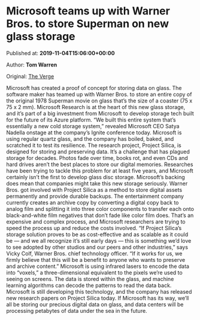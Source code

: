 
# Microsoft teams up with Warner Bros. to store Superman on new glass storage

Published at: **2019-11-04T15:06:00+00:00**

Author: **Tom Warren**

Original: [The Verge](https://www.theverge.com/2019/11/4/20942040/microsoft-project-silica-glass-storage-warner-bros-features-details)

Microsoft has created a proof of concept for storing data on glass. The software maker has teamed up with Warner Bros. to store an entire copy of the original 1978 Superman movie on glass that’s the size of a coaster (75 x 75 x 2 mm). Microsoft Research is at the heart of this new glass storage, and it’s part of a big investment from Microsoft to develop storage tech built for the future of its Azure platform.
“We built this entire system that’s essentially a new cold storage system,” revealed Microsoft CEO Satya Nadella onstage at the company’s Ignite conference today. Microsoft is using regular quartz glass, and the company has boiled, baked, and scratched it to test its resilience. The research project, Project Silica, is designed for storing and preserving data.
It’s a challenge that has plagued storage for decades. Photos fade over time, books rot, and even CDs and hard drives aren’t the best places to store our digital memories. Researches have been trying to tackle this problem for at least five years, and Microsoft certainly isn’t the first to develop glass disc storage.
Microsoft’s backing does mean that companies might take this new storage seriously. Warner Bros. got involved with Project Silica as a method to store digital assets permanently and provide durable backups. The entertainment company currently creates an archive copy by converting a digital copy back to analog film and splitting it into three color components to transfer each onto black-and-white film negatives that don’t fade like color film does.
That’s an expensive and complex process, and Microsoft researchers are trying to speed the process up and reduce the costs involved. “If Project Silica’s storage solution proves to be as cost-effective and as scalable as it could be — and we all recognize it’s still early days — this is something we’d love to see adopted by other studios and our peers and other industries,” says Vicky Colf, Warner Bros. chief technology officer. “If it works for us, we firmly believe that this will be a benefit to anyone who wants to preserve and archive content.”
Microsoft is using infrared lasers to encode the data into “voxels,” a three-dimensional equivalent to the pixels we’re used to seeing on screens. The data is stored within the glass, and machine learning algorithms can decode the patterns to read the data back. Microsoft is still developing this technology, and the company has released new research papers on Project Silica today. If Microsoft has its way, we’ll all be storing our precious digital data on glass, and data centers will be processing petabytes of data under the sea in the future.
